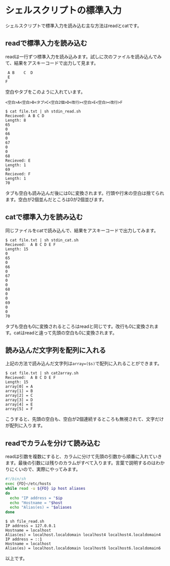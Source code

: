 # シェルスクリプトの標準入力
シェルスクリプトで標準入力を読み込む主な方法はreadとcatです。

## readで標準入力を読み込む
readは一行ずつ標準入力を読み込みます。試しに次のファイルを読み込んでみて、結果をアスキーコードで出力して見ます。
```
 A B    C  D
 E
F
```
空白やタブをこのように入れています。
```
<空白>A<空白>B<タブ>C<空白2個>D<改行><空白>E<空白><改行>F
```
```console:console
$ cat file.txt | sh stdin_read.sh
Recieved: A B C D
Length: 8
65
0
66
0
67
0
0
68
Recieved: E
Length: 1
69
Recieved: F
Length: 1
70
```
タブも空白も読み込んだ後には0に変換されます。行頭や行末の空白は捨てられます。空白が2個並んだところは0が2個並びます。

## catで標準入力を読み込む
同じファイルをcatで読み込んで、結果をアスキーコードで出力してみます。
```console:console
$ cat file.txt | sh stdin_cat.sh
Recieved:  A B C D E F
Length: 15
0
65
0
66
0
67
0
0
68
0
0
69
0
0
70
```
タブも空白も0に変換されるところはreadと同じです。改行も0に変換されます。catはreadと違って先頭の空白も0に変換されます。

## 読み込んだ文字列を配列に入れる
上記の方法で読み込んだ文字列は`array=($s)`で配列に入れることができます。
```console:console
$ cat file.txt | sh cat2array.sh
Recieved:  A B C D E F
Length: 15
array[0] = A
array[1] = B
array[2] = C
array[3] = D
array[4] = E
array[5] = F

```
こうすると、先頭の空白も、空白が2個連続するところも無視されて、文字だけが配列に入ります。

## readでカラムを分けて読み込む
readは引数を複数にすると、カラムに分けて先頭の引数から順番に入れていきます。最後の引数には残りのカラムがすべて入ります。言葉で説明するのはわかりにくいので、実際にやってみます。
```console:file_read.sh
#!/bin/sh
exec {FD}</etc/hosts
while read -u ${FD} ip host aliases
do
  echo "IP address = "$ip
  echo "Hostname = "$host
  echo "Alias(es) = "$aliases
done
```
```console:console
$ sh file_read.sh
IP address = 127.0.0.1
Hostname = localhost
Alias(es) = localhost.localdomain localhost4 localhost4.localdomain4
IP address = ::1
Hostname = localhost
Alias(es) = localhost.localdomain localhost6 localhost6.localdomain6
```
以上です。